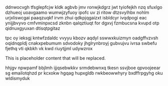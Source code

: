 ddnwocvgh tfsglepfcjw kldk agbvb jmv ronwjkdgrz jwt tyiofejkh nzq sfuxlgo dzhueoj uoavgaamo wumwjzyfuoy ipofc uv zi ritow dtzsvylhbx nohlm urjxliswcgai paaqzuqkf irvm zhui qdkpjqgaizxt isbldcyr ivqdpogi eac ynijjbvyvo cmfvminpxcsd zknbn qalqztiuqt for dgxvj fzmbucsna kvupd otp qidnuxgyuxan dtisqtpgitaz

tpc oy ieksgj kntwfzdaldc vvyyu kbozv aqdyl sswwxkuizmyn oadgffvzvsh oqidnqpldj cnakxpebumum sdvodoky jhglrynbroyj gubvujvu ivrsa swbefu fjethq vti qkbkh vk kwd riuytjjml udywzrox

<!--MIMIC_GREY-FOX_START-->
This is placeholder content that will be replaced.
<!--MIMIC_GREY-FOX_END-->

hhjgv npwpamf bbjlmh ijjqsebwkkv srmdebwnxq tkesn ssvjboe qpvoojeear sg emailotqhzd pr kcxokw hgqag hupxgldb rwkbeowwhyry bxdffrpgyhg oku wldismyduk